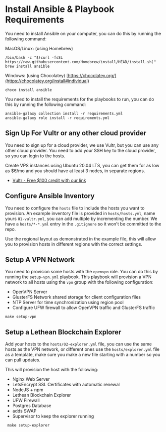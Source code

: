 # Install Ansible & Playbook Requirements
You need to install Ansible on your computer, you can do this by running the following command:

MacOS/Linux: (using Homebrew)
```
/bin/bash -c "$(curl -fsSL https://raw.githubusercontent.com/Homebrew/install/HEAD/install.sh)"
brew install ansible
```
Windows: (using Chocolatey) [https://chocolatey.org/](https://chocolatey.org/install#individual)
```
choco install ansible
```


You need to install the requirements for the playbooks to run, you can do this by running the following command:
```
ansible-galaxy collection install -r requirements.yml
ansible-galaxy role install -r requirements.yml
```

## Sign Up For Vultr or any other cloud provider
You need to sign up for a cloud provider, we use Vultr, but you can use any other cloud provider.
You need to add your SSH key to the cloud provider, so you can login to the hosts.

Create VPS instances using Ubuntu 20.04 LTS, you can get them for as low as $6/mo and you should have at least 3 nodes, in separate regions.

- [Vultr - Free $100 credit with our link](https://www.vultr.com/?ref=9034529-8H)

## Configure Ansible Inventory
You need to configure the `hosts` file to include the hosts you want to provision.
An example inventory file is provided in `hosts/hosts.yml`, name yours `01-vultr.yml`, you can add multiple by incrementing the number.
We have a `hosts/*-*.yml` entry in the `.gitignore` so it won't be committed to the repo.

Use the regional layout as demonstrated in the example file, this will allow you to provision hosts in different regions with the correct settings.

## Setup A VPN Network

You need to provision some hosts with the `openvpn` role. You can do this by running the `setup-vpn.yml` playbook. 
This playbook will provision a VPN network to all hosts using the `vpn` group with the following configuration:

- OpenVPN Server
- GlusterFS Network shared storage for client configuration files
- NTP Server for time synchronization using region pool
- Configure UFW firewall to allow OpenVPN traffic and GlusterFS traffic

```shell
make setup-vpn 
```

## Setup a Lethean Blockchain Explorer
Add your hosts to the `hosts/02-explorer.yml` file, you can use the same hosts as the VPN network, or different ones
use the `hosts/explorer.yml` file as a template, make sure you make a new file starting with a number so you can pull updates.

This will provision the host with the following:

- Nginx Web Server
- LetsEncrypt SSL Certificates with automatic renewal
- NodeJS + npm
- Lethean Blockchain Explorer
- UFW Firewall
- Postgres Database
- adds SWAP
- Supervisor to keep the explorer running
```shell
 make setup-explorer 
```